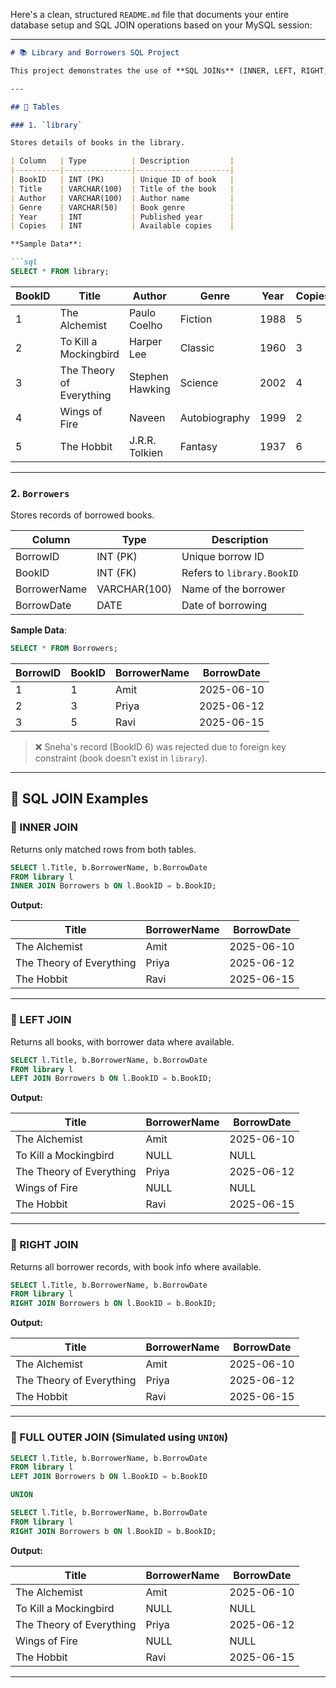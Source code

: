 Here's a clean, structured `README.md` file that documents your entire database setup and SQL JOIN operations based on your MySQL session:

---

````markdown
# 📚 Library and Borrowers SQL Project

This project demonstrates the use of **SQL JOINs** (INNER, LEFT, RIGHT, FULL) with a simple library database. Two related tables are created: `library` (books) and `Borrowers` (people who borrow books). This setup is tested in **MySQL**.

---

## 📂 Tables

### 1. `library`

Stores details of books in the library.

| Column   | Type          | Description         |
|----------|---------------|---------------------|
| BookID   | INT (PK)      | Unique ID of book   |
| Title    | VARCHAR(100)  | Title of the book   |
| Author   | VARCHAR(100)  | Author name         |
| Genre    | VARCHAR(50)   | Book genre          |
| Year     | INT           | Published year      |
| Copies   | INT           | Available copies    |

**Sample Data**:

```sql
SELECT * FROM library;
````

| BookID | Title                    | Author          | Genre         | Year | Copies |
| ------ | ------------------------ | --------------- | ------------- | ---- | ------ |
| 1      | The Alchemist            | Paulo Coelho    | Fiction       | 1988 | 5      |
| 2      | To Kill a Mockingbird    | Harper Lee      | Classic       | 1960 | 3      |
| 3      | The Theory of Everything | Stephen Hawking | Science       | 2002 | 4      |
| 4      | Wings of Fire            | Naveen          | Autobiography | 1999 | 2      |
| 5      | The Hobbit               | J.R.R. Tolkien  | Fantasy       | 1937 | 6      |

---

### 2. `Borrowers`

Stores records of borrowed books.

| Column       | Type         | Description                |
| ------------ | ------------ | -------------------------- |
| BorrowID     | INT (PK)     | Unique borrow ID           |
| BookID       | INT (FK)     | Refers to `library.BookID` |
| BorrowerName | VARCHAR(100) | Name of the borrower       |
| BorrowDate   | DATE         | Date of borrowing          |

**Sample Data**:

```sql
SELECT * FROM Borrowers;
```

| BorrowID | BookID | BorrowerName | BorrowDate |
| -------- | ------ | ------------ | ---------- |
| 1        | 1      | Amit         | 2025-06-10 |
| 2        | 3      | Priya        | 2025-06-12 |
| 3        | 5      | Ravi         | 2025-06-15 |

> ❌ Sneha's record (BookID 6) was rejected due to foreign key constraint (book doesn't exist in `library`).

---

## 🔗 SQL JOIN Examples

### 🔹 INNER JOIN

Returns only matched rows from both tables.

```sql
SELECT l.Title, b.BorrowerName, b.BorrowDate
FROM library l
INNER JOIN Borrowers b ON l.BookID = b.BookID;
```

**Output:**

| Title                    | BorrowerName | BorrowDate |
| ------------------------ | ------------ | ---------- |
| The Alchemist            | Amit         | 2025-06-10 |
| The Theory of Everything | Priya        | 2025-06-12 |
| The Hobbit               | Ravi         | 2025-06-15 |

---

### 🔹 LEFT JOIN

Returns all books, with borrower data where available.

```sql
SELECT l.Title, b.BorrowerName, b.BorrowDate
FROM library l
LEFT JOIN Borrowers b ON l.BookID = b.BookID;
```

**Output:**

| Title                    | BorrowerName | BorrowDate |
| ------------------------ | ------------ | ---------- |
| The Alchemist            | Amit         | 2025-06-10 |
| To Kill a Mockingbird    | NULL         | NULL       |
| The Theory of Everything | Priya        | 2025-06-12 |
| Wings of Fire            | NULL         | NULL       |
| The Hobbit               | Ravi         | 2025-06-15 |

---

### 🔹 RIGHT JOIN

Returns all borrower records, with book info where available.

```sql
SELECT l.Title, b.BorrowerName, b.BorrowDate
FROM library l
RIGHT JOIN Borrowers b ON l.BookID = b.BookID;
```

**Output:**

| Title                    | BorrowerName | BorrowDate |
| ------------------------ | ------------ | ---------- |
| The Alchemist            | Amit         | 2025-06-10 |
| The Theory of Everything | Priya        | 2025-06-12 |
| The Hobbit               | Ravi         | 2025-06-15 |

---

### 🔹 FULL OUTER JOIN (Simulated using `UNION`)

```sql
SELECT l.Title, b.BorrowerName, b.BorrowDate
FROM library l
LEFT JOIN Borrowers b ON l.BookID = b.BookID

UNION

SELECT l.Title, b.BorrowerName, b.BorrowDate
FROM library l
RIGHT JOIN Borrowers b ON l.BookID = b.BookID;
```

**Output:**

| Title                    | BorrowerName | BorrowDate |
| ------------------------ | ------------ | ---------- |
| The Alchemist            | Amit         | 2025-06-10 |
| To Kill a Mockingbird    | NULL         | NULL       |
| The Theory of Everything | Priya        | 2025-06-12 |
| Wings of Fire            | NULL         | NULL       |
| The Hobbit               | Ravi         | 2025-06-15 |

---

